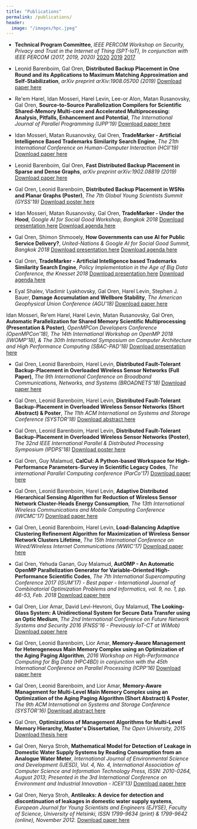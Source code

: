 ```yaml
---
title: "Publications"
permalink: /publications/
header:
  image: "/images/hpc.jpeg"
---
```

* **Technical Program Committee**, _IEEE PERCOM Workshop on Security, Privacy and Trust in the Internet of Thing (SPT-IoT), In conjunction with IEEE PERCOM (2017, 2019, 2020)_
[2020](https://sites.google.com/view/spt-iot-2020/committee?authuser=0)
[2019](http://sig-iss.work/percomworkshops2019/spt-iot19-w.html)
[2017](https://ieeexplore.ieee.org/stamp/stamp.jsp?arnumber=7917504)

* Leonid Barenboim, Gal Oren, **Distributed Backup Placement in One Round and its Applications to Maximum Matching Approximation and Self-Stabilization**, _arXiv preprint arXiv:1908.05700 (2019)_
[Download paper here](http://galoren.github.io/files/MCM19.pdf)

* Re'em Harel, Idan Mosseri, Harel Levin, Lee-or Alon, Matan Rusanovsky, Gal Oren, **Source-to-Source Parallelization Compilers for Scientific Shared-Memory Multi-core and Accelerated Multiprocessing: Analysis, Pitfalls, Enhancement and Potential**, _The International Journal of Parallel Programming (IJPP'19)_
[Download paper here](http://galoren.github.io/files/ijpp19.pdf)

* Idan Mosseri, Matan Rusanovsky, Gal Oren, **TradeMarker - Artificial Intelligence Based Trademarks Similarity Search Engine**, _The 21th International Conference on Human-Computer Interaction (HCII'19)_
[Download paper here](http://galoren.github.io/files/hci19.pdf)

* Leonid Barenboim, Gal Oren, **Fast Distributed Backup Placement in Sparse and Dense Graphs**, _arXiv preprint arXiv:1902.08819 (2019)_
[Download paper here](http://galoren.github.io/files/BO2019.pdf)

* Gal Oren, Leonid Barenboim, **Distributed Backup Placement in WSNs and Planar Graphs (Poster)**, _The 7th Global Young Scientists Summit (GYSS'19)_
[Download poster here](http://galoren.github.io/files/gyss_poster19.pdf)

* Idan Mosseri, Matan Rusanovsky, Gal Oren, **TradeMarker - Under the Hood**, _Google AI for Social Good Workshop, Bangkok 2018_
[Download presentation here](http://galoren.github.io/files/TradeMarker-Google-Workshop18.pptx)
[Download agenda here](http://galoren.github.io/files/TradeMarker-Google-Workshop-Program18.pdf)

* Gal Oren, Shimon Shmooely, **How Governments can use AI for Public Service Delivery?**, _United-Nations & Google AI for Social Good Summit, Bangkok 2018_
[Download presentation here](http://galoren.github.io/files/TradeMarker-Google-UN-Summit18.pptx)
[Download agenda here](https://www.unescap.org/sites/default/files/AI%20For%20Social%20Good%20Summit%20-%2013%20Dec%20AGENDA%20%28002%29_0.pdf)

* Gal Oren, **TradeMarker - Artificial Intelligence based Trademarks Similarity Search Engine**, _Policy Implementation in the Age of Big Data Conference, the Knesset 2018_
[Download presentation here](https://main.knesset.gov.il/Activity/Oversight/Documents/OversightPresentationSD13.pdf)
[Download agenda here](https://main.knesset.gov.il/Activity/Oversight/Documents/BigData.pdf)

<!-- * Gal Oren, Idan Mosseri, Matan Rusanovsky, **TradeMarker - One of Seven leading AI for Social Good Projects of 2018**, _AI for Social Good conference, Google Headquarters, California 2018_
[Download paper here](http://galoren.github.io/files/ijpp19.pdf) -->

* Eyal Shalev, Vladimir Lyakhovsky, Gal Oren, Harel Levin, Stephen J. Bauer, **Damage Accumulation and Wellbore Stability**, _The American Geophysical Union Conference (AGU'18)_
[Download paper here](http://galoren.github.io/files/agu18.pdf)

Idan Mosseri, Re'em Harel, Harel Levin, Matan Rusanovsky, Gal Oren, **Automatic Parallelization for Shared Memory Scientific Multiprocessing (Presentation & Poster)**, _OpenMPCon Developers Conference (OpenMPCon'18), The 14th International Workshop on OpenMP 2018 (IWOMP'18), & The 30th International Symposium on Computer Architecture and High Performance Computing (SBAC-PAD'18)_
[Download presentation here](http://galoren.github.io/files/openmpcon_presentation18.pdf)

* Gal Oren, Leonid Barenboim, Harel Levin, **Distributed Fault-Tolerant Backup-Placement in Overloaded Wireless Sensor Networks (Full Paper)**, _The 9th International Conference on Broadband Communications, Networks, and Systems (BROADNETS'18)_
[Download paper here](http://galoren.github.io/files/broadnets18.pdf)

* Gal Oren, Leonid Barenboim, Harel Levin, **Distributed Fault-Tolerant Backup-Placement in Overloaded Wireless Sensor Networks (Short Abstract) & Poster**, _The 11th ACM International on Systems and Storage Conference (SYSTOR'18)_
[Download abstract here](http://galoren.github.io/files/systor_abs18.pdf)

* Gal Oren, Leonid Barenboim, Harel Levin, **Distributed Fault-Tolerant Backup-Placement in Overloaded Wireless Sensor Networks (Poster)**, _The 32nd IEEE International Parallel & Distributed Processing Symposium (IPDPS'18)_
[Download poster here](http://galoren.github.io/files/ipdps_poster18.pdf)

* Gal Oren, Guy Malamud,  **CalCul: A Python-based Workspace for High-Performance Parameters-Survey in Scientific Legacy Codes**, _The international Parallel Computing conference (ParCo'17)_
[Download paper here](http://galoren.github.io/files/parco17.pdf)

* Gal Oren, Leonid Barenboim, Harel Levin, **Adaptive Distributed Hierarchical Sensing Algorithm for Reduction of Wireless Sensor Network Cluster-Heads Energy Consumption**, _The 13th International Wireless Communications and Mobile Computing Conference (IWCMC'17)_
[Download paper here](http://galoren.github.io/files/iwcmc17.pdf)

* Gal Oren, Leonid Barenboim, Harel Levin, **Load-Balancing Adaptive Clustering Refinement Algorithm for Maximization of Wireless Sensor Network Clusters Lifetime**, _The 15th International Conference on Wired/Wireless Internet Communications (WWIC'17)_
[Download paper here](http://galoren.github.io/files/wwic16.pdf)

* Gal Oren, Yehuda Ganan, Guy Malamud, **AutOMP - An Automatic OpenMP Parallelization Generator for Variable-Oriented High-Performance Scientific Codes**, _The 7th International Supercomputing Conference 2017 (ISUM'17) - Best paper - International Journal of Combinatorial Optimization Problems and Informatics, vol. 9, no. 1, pp. 46-53, Feb. 2018_
[Download paper here](http://galoren.github.io/files/ijcopi18.pdf)

* Gal Oren, Lior Amar, David Levi-Hevroni, Guy Malamud, **The Looking-Glass System: A Unidirectional System for Secure Data Transfer using an Optic Medium‏**, _The 2nd International Conference on Future Network Systems and Security 2016 (FNSS'16 - Previously IoT-CT at WiMob)_
[Download paper here](http://galoren.github.io/files/fnss16.pdf)

* Gal Oren, Leonid Barenboim, Lior Amar, **Memory-Aware Management for Heterogeneous Main Memory Complex using an Optimization of the Aging Paging Algorithm**, _2016 Workshop on High-Performance Computing for Big Data (HPC4BD) in conjunction with the 45th International Conference on Parallel Processing (ICPP'16)_
[Download paper here](http://galoren.github.io/files/icpp16.pdf)

* Gal Oren, Leonid Barenboim, and Lior Amar, **Memory-Aware Management for Multi-Level Main Memory Complex using an Optimization of the Aging Paging Algorithm (Short Abstract) & Poster**, _The 9th ACM International on Systems and Storage Conference (SYSTOR'16)_
[Download abstract here](http://galoren.github.io/files/systor_abs16.pdf)

* Gal Oren,  **Optimizations of Management Algorithms for Multi-Level Memory Hierarchy, Master's Dissertation**, _The Open University, 2015_
[Download thesis here](http://galoren.github.io/files/openu15.pdf)

<!-- * **VIP Exhibitor at the WATEC 2013 Innovation Pavilion**, _The 7th International Exhibition & The 4th International Conference on Water Technologies &  Environmental Control, Tel Aviv Convention Center, October 22-24, 2013_ -->

* Gal Oren, Nerya Stroh, **Mathematical Model for Detection of Leakage in Domestic Water Supply Systems by Reading Consumption from an Analogue Water Meter**, _International Journal of Environmental Science and Development (IJESD), Vol. 4, No. 4, International Association of Computer Science and Information Technology Press, ISSN: 2010-0264, August 2013; Presented in the 3rd International Conference on Environment and Industrial Innovation - ICEII'13)_
[Download paper here](http://galoren.github.io/files/ijesd13.pdf)

* Gal Oren, Nerya Stroh, **Antileaks: A device for detection and discontinuation of leakages in domestic water supply systems**, _European Journal for Young Scientists and Engineers (EJYSE), Faculty of Science, University of Helsinki,  ISSN 1799-9634 (print) & 1799-9642 (online), November 2012._
[Download paper here](http://galoren.github.io/files/ejyse12.pdf)
